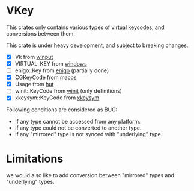 # VKey
This crates only contains various types of virtual keycodes, and conversions between them.

This crate is under heavy development, and subject to breaking changes.

- [x] Vk from [winput](https://github.com/gymore-io/winput)
- [x] VIRTUAL_KEY from [windows](https://github.com/microsoft/windows-rs)
- [ ] enigo::Key from [enigo](https://github.com/enigo-rs/enigo) (partially done)
- [x] CGKeyCode from [macos](https://github.com/phracker/MacOSX-SDKs)
- [x] Usage from [hut](https://github.com/hidutils/hut)
- [ ] winit::KeyCode from [winit](https://github.com/rust-windowing/winit) (only definitions)
- [x] xkeysym::KeyCode from [xkeysym](https://github.com/rust-windowing/xkeysym)

Following conditions are considered as BUG:
* If any type cannot be accessed from any platform.
* if any type could not be converted to another type.
* if any "mirrored" type is not synced with "underlying" type.

# Limitations
we would also like to add conversion between "mirrored" types and "underlying" types.

